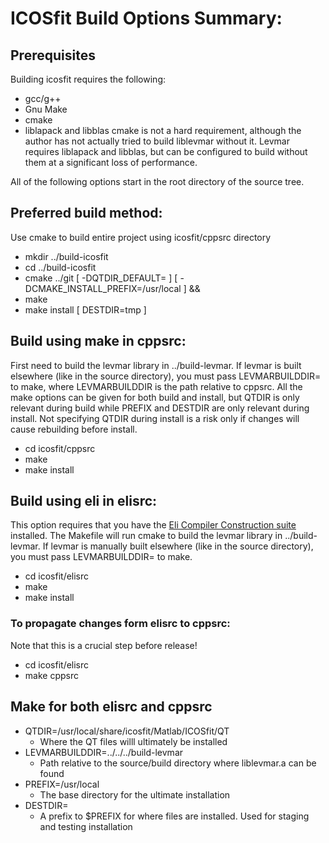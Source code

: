 # ICOSfit Build Options Summary:

## Prerequisites
Building icosfit requires the following:
  * gcc/g++
  * Gnu Make
  * cmake
  * liblapack and libblas
cmake is not a hard requirement, although the author has not actually tried
to build liblevmar without it. Levmar requires liblapack and libblas, but
can be configured to build without them at a significant loss of performance.

All of the following options start in the root directory of the source tree.

## Preferred build method:
Use cmake to build entire project using icosfit/cppsrc directory
  * mkdir ../build-icosfit
  * cd ../build-icosfit
  * cmake ../git  [ -DQTDIR_DEFAULT= <path> ] [ -DCMAKE_INSTALL_PREFIX=/usr/local ] &&
  * make
  * make install [ DESTDIR=tmp ]

## Build using make in cppsrc:
First need to build the levmar library in ../build-levmar. If levmar is built elsewhere
(like in the source directory), you must pass LEVMARBUILDDIR=<path> to make, where
LEVMARBUILDDIR is the path relative to cppsrc. All the make options can be given for
both build and install, but QTDIR is only relevant during build while PREFIX and DESTDIR
are only relevant during install. Not specifying QTDIR during install is a risk only if
changes will cause rebuilding before install.
  * cd icosfit/cppsrc
  * make <options>
  * make install <options>

## Build using eli in elisrc:
This option requires that you have the [Eli Compiler Construction suite](http://eli-project.sourceforge.net/)
installed. The Makefile will run cmake to build the levmar library in ../build-levmar.
If levmar is manually built elsewhere (like in the source directory), you must
pass LEVMARBUILDDIR=<path> to make.
  * cd icosfit/elisrc
  * make <options>
  * make install <options>

### To propagate changes form elisrc to cppsrc:
Note that this is a crucial step before release!
  * cd icosfit/elisrc
  * make cppsrc

## Make <options> for both elisrc and cppsrc
  * QTDIR=/usr/local/share/icosfit/Matlab/ICOSfit/QT
    * Where the QT files willl ultimately be installed
  * LEVMARBUILDDIR=../../../build-levmar
    * Path relative to the source/build directory where liblevmar.a can be found
  * PREFIX=/usr/local
    * The base directory for the ultimate installation
  * DESTDIR=
    * A prefix to $PREFIX for where files are installed. Used for staging and testing installation
